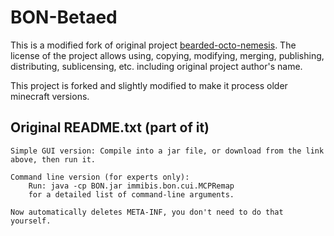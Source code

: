 
# BON-Betaed
This is a modified fork of original project [bearded-octo-nemesis](https://github.com/immibis/bearded-octo-nemesis). The license of the project allows using, copying, modifying, merging, publishing, distributing, sublicensing, etc. including original project author's name.

This project is forked and slightly modified to make it process older minecraft versions.

## Original README.txt (part of it)
```text
Simple GUI version: Compile into a jar file, or download from the link above, then run it.

Command line version (for experts only):
	Run: java -cp BON.jar immibis.bon.cui.MCPRemap
	for a detailed list of command-line arguments.

Now automatically deletes META-INF, you don't need to do that yourself.
```
